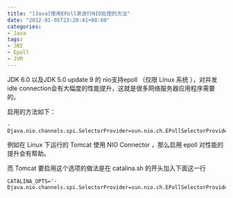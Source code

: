 ```yaml
---
title: "[Java]使用EPoll来进行NIO处理的方法"
date: "2012-01-05T23:20:41+08:00"
categories:
- Java
tags:
- JNI
- Epoll
- JVM
---
```


JDK 6.0 以及JDK 5.0 update 9 的 nio支持epoll （仅限 Linux 系统 ），对并发idle connection会有大幅度的性能提升，这就是很多网络服务器应用程序需要的。

启用的方法如下：

    -Djava.nio.channels.spi.SelectorProvider=sun.nio.ch.EPollSelectorProvider


例如在 Linux 下运行的 Tomcat 使用 NIO Connector ，那么启用 epoll 对性能的提升会有帮助。

而 Tomcat 要启用这个选项的做法是在 catalina.sh 的开头加入下面这一行

    CATALINA_OPTS='-Djava.nio.channels.spi.SelectorProvider=sun.nio.ch.EPollSelectorProvider'